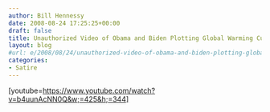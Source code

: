 ```yaml
---
author: Bill Hennessy
date: 2008-08-24 17:25:25+00:00
draft: false
title: Unauthorized Video of Obama and Biden Plotting Global Warming Cure
layout: blog
#url: e/2008/08/24/unauthorized-video-of-obama-and-biden-plotting-global-warming-cure/
categories:
- Satire
---
```


[youtube=https://www.youtube.com/watch?v=b4uunAcNN0Q&w;=425&h;=344]
